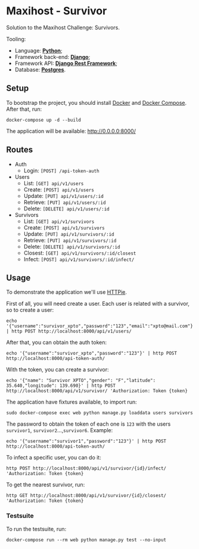# Maxihost - Survivor

Solution to the Maxihost Challenge: Survivors.

Tooling:

- Language: [**Python**](https://www.python.org/);
- Framework back-end: [**Django**](https://www.djangoproject.com/);
- Framework API: [**Django Rest Framework**](https://www.django-rest-framework.org/);
- Database: [**Postgres**](https://www.postgresql.org/).

## Setup

To bootstrap the project, you should install [Docker](https://docs.docker.com/engine/install/) and [Docker Compose](https://docs.docker.com/compose/install/). After that, run:

```shell script
docker-compose up -d --build
```

The application will be available: http://0.0.0.0:8000/

## Routes

- Auth
  - Login: `[POST] /api-token-auth`
- Users
  - List: `[GET] api/v1/users`
  - Create: `[POST] api/v1/users`
  - Update: `[PUT] api/v1/users/:id`
  - Retrieve: `[PUT] api/v1/users/:id`
  - Delete: `[DELETE] api/v1/users/:id`
- Survivors
  - List: `[GET] api/v1/survivors`
  - Create: `[POST] api/v1/survivors`
  - Update: `[PUT] api/v1/survivors/:id`
  - Retrieve: `[PUT] api/v1/survivors/:id`
  - Delete: `[DELETE] api/v1/survivors/:id`
  - Closest: `[GET] api/v1/survivors/:id/closest`
  - Infect: `[POST] api/v1/survivors/:id/infect/`

## Usage

To demonstrate the application we'll use [HTTPie](https://httpie.io/).

First of all, you will need create a user. Each user is related with a survivor, so to create a user:
```shell script
echo '{"username":"survivor_xpto","password":"123","email":"xpto@mail.com"}' | http POST http://localhost:8000/api/v1/users/
```

After that, you can obtain the auth token:
```shell script
echo '{"username":"survivor_xpto","password":"123"}' | http POST http://localhost:8000/api-token-auth/
```

With the token, you can create a survivor:
```shell script
echo '{"name": "Survivor XPTO","gender": "F","latitude": 35.640,"longitude": 139.690}' | http POST http://localhost:8000/api/v1/survivor/ 'Authorization: Token {token}
```

The application have fixtures available, to import run:
```shell script
sudo docker-compose exec web python manage.py loaddata users survivors
```

The password to obtain the token of each one is ```123``` with the users ```survivor1```, ```survivor2```...,```survivor6```. Example:
```shell script
echo '{"username":"survivor1","password":"123"}' | http POST http://localhost:8000/api-token-auth/
```

To infect a specific user, you can do it:

```shell script
http POST http://localhost:8000/api/v1/survivor/{id}/infect/ 'Authorization: Token {token}
```

To get the nearest survivor, run:
```shell script
http GET http://localhost:8000/api/v1/survivor/{id}/closest/ 'Authorization: Token {token}
```

### Testsuite

To run the testsuite, run:

```shell script
docker-compose run --rm web python manage.py test --no-input
```
